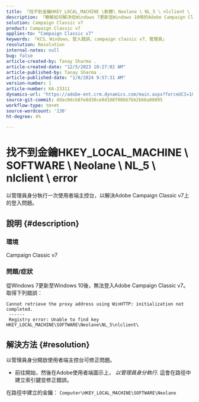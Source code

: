```yaml
---
title: 「找不到金鑰HKEY_LOCAL_MACHINE \軟體\ Neolane \ NL_5 \ nlclient \ error」
description: 「瞭解如何解決從Windows 7更新至Windows 10時的Adobe Campaign Classic v7登入錯誤。」
solution: Campaign Classic v7
product: Campaign Classic v7
applies-to: "Campaign Classic v7"
keywords: 「KCS、Windows、登入錯誤、campaign classic v7、管理員」
resolution: Resolution
internal-notes: null
bug: false
article-created-by: Tanay Sharma .
article-created-date: "12/5/2023 10:27:02 AM"
article-published-by: Tanay Sharma .
article-published-date: "1/8/2024 9:57:31 AM"
version-number: 1
article-number: KA-23311
dynamics-url: "https://adobe-ent.crm.dynamics.com/main.aspx?forceUCI=1&pagetype=entityrecord&etn=knowledgearticle&id=81bdbcce-5893-ee11-be37-6045bd006b25"
source-git-commit: ddac0dcb8fe8d38ce0d108f00667bb2b66a08095
workflow-type: tm+mt
source-wordcount: '130'
ht-degree: 4%

---
```


# 找不到金鑰HKEY_LOCAL_MACHINE \ SOFTWARE \ Neolane \ NL_5 \ nlclient \ error


以管理員身分執行一次使用者端主控台，以解決Adobe Campaign Classic v7上的登入問題。

## 說明 {#description}


### 環境

Campaign Classic v7



### 問題/症狀

從Windows 7更新至Windows 10後，無法登入Adobe Campaign Classic v7。 取得下列錯誤：


```
Cannot retrieve the proxy address using WinHTTP: initialization not completed.
 ------
 Registry error: Unable to find key HKEY_LOCAL_MACHINE\SOFTWARE\Neolane\NL_5\nlclient\
```



## 解決方法 {#resolution}


以管理員身分開啟使用者端主控台可修正問題。

- 前往開始，然後在Adobe使用者端圖示上， *以管理員身分執行*. 這會在路徑中建立索引鍵並修正錯誤。


在路徑中建立的金鑰： `Computer\HKEY_LOCAL_MACHINE\SOFTWARE\Neolane`

